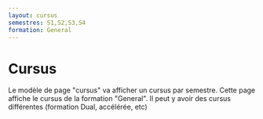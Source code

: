 ```yaml
---
layout: cursus
semestres: S1,S2,S3,S4
formation: General
---
```


# Cursus

Le modèle de page "cursus" va afficher un cursus par semestre. Cette page affiche le cursus de la formation "General". Il peut y avoir des cursus différentes (formation Dual, accélérée, etc)

